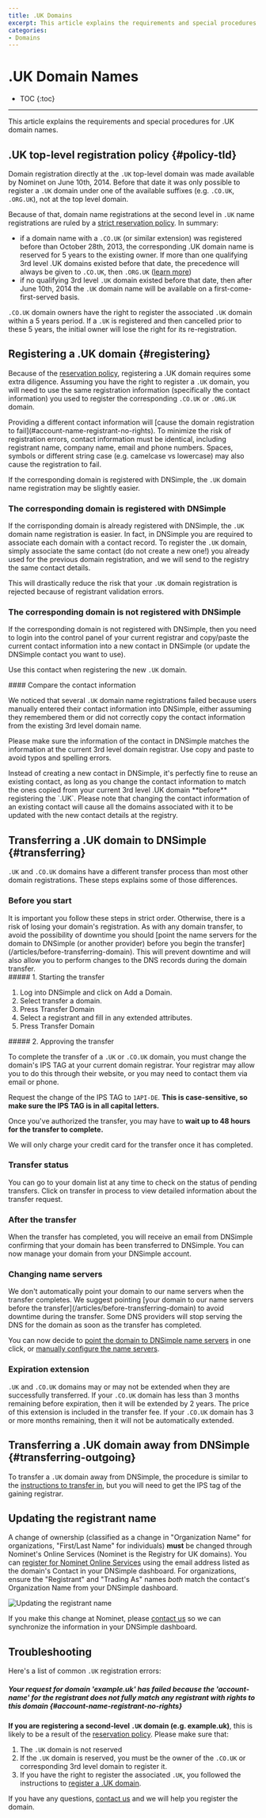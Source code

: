 ```yaml
---
title: .UK Domains
excerpt: This article explains the requirements and special procedures for .UK domain names.
categories:
- Domains
---
```


# .UK Domain Names

* TOC
{:toc}

---

This article explains the requirements and special procedures for .UK domain names.

## .UK top-level registration policy {#policy-tld}

Domain registration directly at the `.UK` top-level domain was made available by Nominet on June 10th, 2014. Before that date it was only possible to register a `.UK` domain under one of the available suffixes (e.g. `.CO.UK`, `.ORG.UK`), not at the top level domain.

Because of that, domain name registrations at the second level in `.UK` name registrations are ruled by a [strict reservation policy](http://registrars.nominet.org.uk/sites/default/files/sldr_rules_140507_final_0.pdf). In summary:

- if a domain name with a `.CO.UK` (or similar extension) was registered before than October 28th, 2013, the corresponding .UK domain name is reserved for 5 years to the existing owner. If more than one qualifying 3rd level .UK domains existed before that date, the precedence will always be given to `.CO.UK`, then `.ORG.UK` ([learn more](http://registrars.nominet.org.uk/sites/default/files/sldr_rules_140507_final_0.pdf))
- if no qualifying 3rd level `.UK` domain existed before that date, then after June 10th, 2014 the `.UK` domain name will be available on a first-come-first-served basis.

`.CO.UK` domain owners have the right to register the associated `.UK` domain within a 5 years period. If a `.UK` is registered and then cancelled prior to these 5 years, the initial owner will lose the right for its re-registration.

## Registering a .UK domain {#registering}

Because of the [reservation policy](#policy-tld), registering a .UK domain requires some extra diligence. Assuming you have the right to register a `.UK` domain, you will need to use the same registration information (specifically the contact information) you used to register the corresponding `.CO.UK` or `.ORG.UK` domain.

<warning>
Providing a different contact information will [cause the domain registration to fail](#account-name-registrant-no-rights). To minimize the risk of registration errors, contact information must be identical, including registrant name, company name, email and phone numbers. Spaces, symbols or different string case (e.g. camelcase vs lowercase) may also cause the registration to fail.
</warning>

If the corresponding domain is registered with DNSimple, the `.UK` domain name registration may be slightly easier.

### The corresponding domain is registered with DNSimple

If the corrisponding domain is already registered with DNSimple, the `.UK` domain name registration is easier. In fact, in DNSimple you are required to associate each domain with a contact record. To register the `.UK` domain, simply associate the same contact (do not create a new one!) you already used for the previous domain registration, and we will send to the registry the same contact details.

This will drastically reduce the risk that your `.UK` domain registration is rejected because of registrant validation errors.

### The corresponding domain is not registered with DNSimple

If the corresponding domain is not registered with DNSimple, then you need to login into the control panel of your current registrar and copy/paste the current contact information into a new contact in DNSimple (or update the DNSimple contact you want to use).

Use this contact when registering the new `.UK` domain.

<note>
#### Compare the contact information

We noticed that several `.UK` domain name registrations failed because users manually entered their contact information into DNSimple, either assuming they remembered them or did not correctly copy the contact information from the existing 3rd level domain name.

Please make sure the information of the contact in DNSimple matches the information at the current 3rd level domain registrar. Use copy and paste to avoid typos and spelling errors.
</note>

<tip>
Instead of creating a new contact in DNSimple, it's perfectly fine to reuse an existing contact, as long as you change the contact information to match the ones copied from your current 3rd level .UK domain **before** registering the `.UK`. Please note that changing the contact information of an existing contact will cause all the domains associated with it to be updated with the new contact details at the registry.
</tip>

## Transferring a .UK domain to DNSimple {#transferring}

`.UK` and `.CO.UK` domains have a different transfer process than most other domain registrations. These steps explains some of those differences.

### Before you start

<warning>
It is important you follow these steps in strict order. Otherwise, there is a risk of losing your domain's registration.
</warning>

<warning>
As with any domain transfer, to avoid the possibility of downtime you should [point the name servers for the domain to DNSimple (or another provider) before you begin the transfer](/articles/before-transferring-domain). This will prevent downtime and will also allow you to perform changes to the DNS records during the domain transfer.
</warning>

<div class="section-steps" markdown="1">
##### 1. Starting the transfer

1. Log into DNSimple and click on <label>Add a Domain</label>.
1. Select <label>transfer a domain</label>.
1. Press <label>Transfer Domain</label>
1. Select a registrant and fill in any extended attributes.
1. Press <label>Transfer Domain</label>
</div>

<div class="section-steps" markdown="1">
##### 2. Approving the transfer

To complete the transfer of a `.UK` or `.CO.UK` domain, you must change the domain's IPS TAG at your current domain registrar. Your registrar may allow you to do this through their website, or you may need to contact them via email or phone.

Request the change of the IPS TAG to `1API-DE`. **This is case-sensitive, so make sure the IPS TAG is in all capital letters.**

Once you've authorized the transfer, you may have to **wait up to 48 hours for the transfer to complete.**
</div>

<info>
We will only charge your credit card for the transfer once it has completed.
</info>

### Transfer status

You can go to your domain list at any time to check on the status of pending transfers. Click on <label>transfer in process</label> to view detailed information about the transfer request.

### After the transfer

When the transfer has completed, you will receive an email from DNSimple confirming that your domain has been transferred to DNSimple. You can now manage your domain from your DNSimple account.

### Changing name servers

<warning>
We don't automatically point your domain to our name servers when the transfer completes. We suggest pointing [your domain to our name servers before the transfer](/articles/before-transferring-domain) to avoid downtime during the transfer. Some DNS providers will stop serving the DNS for the domain as soon as the transfer has completed.
</warning>

You can now decide to [point the domain to DNSimple name servers](/articles/delegating-dnsimple-registered) in one click, or [manually configure the name servers](/articles/setting-name-servers).

### Expiration extension

`.UK` and `.CO.UK` domains may or may not be extended when they are successfully transferred. If your `.CO.UK` domain has less than 3 months remaining before expiration, then it will be extended by 2 years. The price of this extension is included in the transfer fee. If your `.CO.UK` domain has 3 or more months remaining, then it will not be automatically extended.


## Transferring a .UK domain away from DNSimple {#transferring-outgoing}

To transfer a `.UK` domain away from DNSimple, the procedure is similar to the [instructions to transfer in](#transfer), but you will need to get the IPS tag of the gaining registrar.

## Updating the registrant name

A change of ownership (classified as a change in "Organization Name" for organizations, "First/Last Name" for individuals) **must** be changed through Nominet's Online Services (Nominet is the Registry for UK domains). You can [register for Nominet Online Services](https://secure.nominet.org.uk/auth/login.html) using the email address listed as the domain's Contact in your DNSimple dashboard. For organizations, ensure the "Registrant" and "Trading As" names *both* match the contact's Organization Name from your DNSimple dashboard. 

![Updating the registrant name](/files/uk-ownership.png)

If you make this change at Nominet, please [contact us](https://dnsimple.com/contact) so we can synchronize the information in your DNSimple dashboard.

## Troubleshooting

Here's a list of common `.UK` registration errors:

##### Your request for domain 'example.uk' has failed because the 'account-name' for the registrant does not fully match any registrant with rights to this domain {#account-name-registrant-no-rights}

**If you are registering a second-level `.UK` domain (e.g. example.uk)**, this is likely to be a result of the [reservation policy](#policy-tld). Please make sure that:

1. The `.UK` domain is not reserved
2. If the `.UK` domain is reserved, you must be the owner of the `.CO.UK` or corresponding 3rd level domain to register it.
3. If you have the right to register the associated `.UK`, you followed the instructions to [register a .UK domain](#register).

If you have any questions, [contact us](https://dnsimple.com/contact) and we will help you register the domain.
